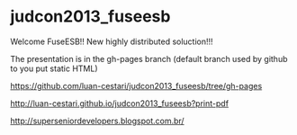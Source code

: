 judcon2013_fuseesb
==================

Welcome FuseESB!! New highly distributed soluction!!!

The presentation is in the gh-pages branch (default branch used by github to you put static HTML)

https://github.com/luan-cestari/judcon2013_fuseesb/tree/gh-pages

http://luan-cestari.github.io/judcon2013_fuseesb?print-pdf

http://superseniordevelopers.blogspot.com.br/
